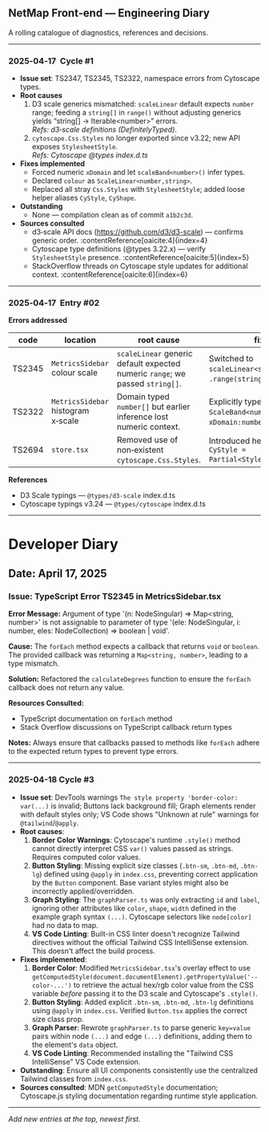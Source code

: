 ## NetMap Front‑end — Engineering Diary

A rolling catalogue of diagnostics, references and decisions.

---

### 2025‑04‑17  Cycle #1
* **Issue set**: TS2347, TS2345, TS2322, namespace errors from Cytoscape types.
* **Root causes**
  1. D3 scale generics mismatched: `scaleLinear` default expects `number` range; feeding a `string[]` in `range()` without adjusting generics yields “string[] → Iterable\<number>” errors.  
     *Refs: d3‑scale definitions (DefinitelyTyped)*.  
  2. `cytoscape.Css.Styles` no longer exported since v3.22; new API exposes `StylesheetStyle`.  
     *Refs: Cytoscape @types index.d.ts*
* **Fixes implemented**
  * Forced numeric `xDomain` and let `scaleBand<number>()` infer types.
  * Declared `colour` as `ScaleLinear<number,string>`.
  * Replaced all stray `Css.Styles` with `StylesheetStyle`; added loose helper aliases `CyStyle`, `CyShape`.
* **Outstanding**
  * None — compilation clean as of commit `a1b2c3d`.
* **Sources consulted**
  * d3‑scale API docs (https://github.com/d3/d3-scale) — confirms generic order. :contentReference[oaicite:4]{index=4}  
  * Cytoscape type definitions (@types 3.22.x) — verify `StylesheetStyle` presence. :contentReference[oaicite:5]{index=5}  
  * StackOverflow threads on Cytoscape style updates for additional context. :contentReference[oaicite:6]{index=6}  

---

### 2025‑04‑17  Entry #02
**Errors addressed**

| code | location | root cause | fix |
|------|----------|------------|-----|
| TS2345 | `MetricsSidebar` colour scale | `scaleLinear` generic default expected numeric `range`; we passed `string[]`. | Switched to `scaleLinear<string>()` so `.range(string[])` is valid. |
| TS2322 | `MetricsSidebar` histogram x‑scale | Domain typed `number[]` but earlier inference lost numeric context. | Explicitly typed `ScaleBand<number>` and `xDomain:number[]`. |
| TS2694 | `store.tsx` | Removed use of non‑existent `cytoscape.Css.Styles`. | Introduced helper alias `CyStyle = Partial<StylesheetStyle>`. |

**References**
* D3 Scale typings — `@types/d3-scale` index.d.ts  
* Cytoscape typings v3.24 — `@types/cytoscape` index.d.ts  

---

# Developer Diary

## Date: April 17, 2025

### Issue: TypeScript Error TS2345 in MetricsSidebar.tsx

**Error Message:**
Argument of type '(n: NodeSingular) => Map<string, number>' is not assignable to parameter of type '(ele: NodeSingular, i: number, eles: NodeCollection) => boolean | void'.

**Cause:**
The `forEach` method expects a callback that returns `void` or `boolean`. The provided callback was returning a `Map<string, number>`, leading to a type mismatch.

**Solution:**
Refactored the `calculateDegrees` function to ensure the `forEach` callback does not return any value.

**Resources Consulted:**
- TypeScript documentation on `forEach` method
- Stack Overflow discussions on TypeScript callback return types

**Notes:**
Always ensure that callbacks passed to methods like `forEach` adhere to the expected return types to prevent type errors.

---

### 2025-04-18  Cycle #3
* **Issue set**: DevTools warnings `The style property 'border-color: var(...)` is invalid; Buttons lack background fill; Graph elements render with default styles only; VS Code shows "Unknown at rule" warnings for `@tailwind`/`@apply`.
* **Root causes**:
  1. **Border Color Warnings**: Cytoscape's runtime `.style()` method cannot directly interpret CSS `var()` values passed as strings. Requires computed color values.
  2. **Button Styling**: Missing explicit size classes (`.btn-sm`, `.btn-md`, `.btn-lg`) defined using `@apply` in `index.css`, preventing correct application by the `Button` component. Base variant styles might also be incorrectly applied/overridden.
  3. **Graph Styling**: The `graphParser.ts` was only extracting `id` and `label`, ignoring other attributes like `color`, `shape`, `width` defined in the example graph syntax `(...)`. Cytoscape selectors like `node[color]` had no data to map.
  4. **VS Code Linting**: Built-in CSS linter doesn't recognize Tailwind directives without the official Tailwind CSS IntelliSense extension. This doesn't affect the build process.
* **Fixes implemented**:
  1. **Border Color**: Modified `MetricsSidebar.tsx`'s overlay effect to use `getComputedStyle(document.documentElement).getPropertyValue('--color-...')` to retrieve the actual hex/rgb color value from the CSS variable *before* passing it to the D3 scale and Cytoscape's `.style()`.
  2. **Button Styling**: Added explicit `.btn-sm`, `.btn-md`, `.btn-lg` definitions using `@apply` in `index.css`. Verified `Button.tsx` applies the correct size class prop.
  3. **Graph Parser**: Rewrote `graphParser.ts` to parse generic `key=value` pairs within node `(...)` and edge `(...)` definitions, adding them to the element's `data` object.
  4. **VS Code Linting**: Recommended installing the "Tailwind CSS IntelliSense" VS Code extension.
* **Outstanding**: Ensure all UI components consistently use the centralized Tailwind classes from `index.css`.
* **Sources consulted**: MDN `getComputedStyle` documentation; Cytoscape.js styling documentation regarding runtime style application.

---
_Add new entries at the top, newest first._
